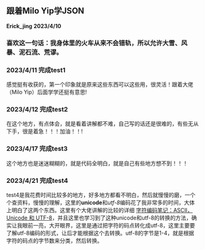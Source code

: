 ## 跟着**Milo Yip**学JSON
**Erick_jing**
**2023/4/10**

### 喜欢这一句话：我身体里的火车从来不会错轨，所以允许大雪、风暴、泥石流、荒谬。

### 2023/4/11 完成test1  

感觉挺有收获的，第一个印象就是原来这些东西可以这些用，很灵活！跟着大佬（Milo Yip）后面学学还挺有意思!  

### 2023/4/12 完成test2  

在这个地方，有点体会，就是看着讲解都不难，自己写的话还是很难的，有些无从下手，很是着急！！！加油！！!  

### 2023/4/17 完成test3  

这个地方也是迷迷糊糊的，就是代码全明白，就是自己有些地方想不到！！！  

### 2023/4/21 完成test4

test4是我花费时间比较多的地方，好多地方都看不明白，然后就慢慢的磨，一个个查资料，慢慢的理解，这里的**unicode**和*utf-8*编码花了我非常多的时间，大体上明白了这两个东西。这里有个大佬讲解的比较的详细 [字符编码笔记：ASCII，Unicode 和 UTF-8](https://www.ruanyifeng.com/blog/2007/10/ascii_unicode_and_utf-8.html)，并且这里也学习到了这种unicode和utf-8的转换的方法，确实让我眼前一亮，大开眼界，这里是通过把字符的码点转化成utf-8，这里主要要了解utf-8编码的形式，让后才能根据这个去转换。utf-8的字节是1-4，就是根据字符的码点的字节数来分类，然后转换。

